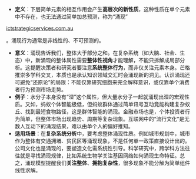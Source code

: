 - **定义**：下层简单元素的相互作用会产生**高层次的新性质**，这种性质在单个元素中不存在，也无法通过简单加总预测，称为“涌现”​

[ictstrategicservices.com.au](https://www.ictstrategicservices.com.au/2017/07/14/113-fantastic-thinking-tools-from-farnam-street/#:~:text=7)

。涌现行为通常是非线性的、不可预测的。

- **意义**：涌现告诉我们，整体大于部分之和。在复杂系统（如大脑、社会、生态）中，新涌现的整体属性需要**整体性视角**才能理解，不能只拆解成局部分析。这提醒决策者和研究者要注意**系统整体行为**，而非仅关注元素本身。芒格推崇多学科交叉，本质也是承认知识领域交汇时会涌现新的洞见。认识涌现还可避免“还原论”的局限：不能仅靠研究细胞来完全解释意识，或仅靠单个消费者行为预测市场走势。
- **例子**：水分子本身没有“湿”这个属性，但大量水分子一起就涌现出湿的宏观性质。又如，蚂蚁个体智能极低，但蚂蚁群体通过简单讯号互动竟能构建复杂蚁丘、找到最短食物路径，这是群体智能的涌现。金融市场也是，个体投资者行为简单，但整体市场出现趋势、周期等复杂现象。互联网中的“流行文化”是无数人互动下的涌现结果，难以由单个人的偏好推知。
- **适用场景**：在**复杂系统分析**中，要考虑整体涌现性质。例如城市规划中，城市作为整体有交通拥堵、贫民区等涌现现象，不是任何单一政策直接设计出的。公司文化也是涌现的，要塑造文化需系统性引导。科学研究中，跨学科方法往往就是寻找涌现规律，比如系统生物学关注基因网络如何涌现生命特征。总之，涌现模型提醒我们**关注整体**、**拥抱复杂性**，很多现象不能分解为简单组件线性求解。